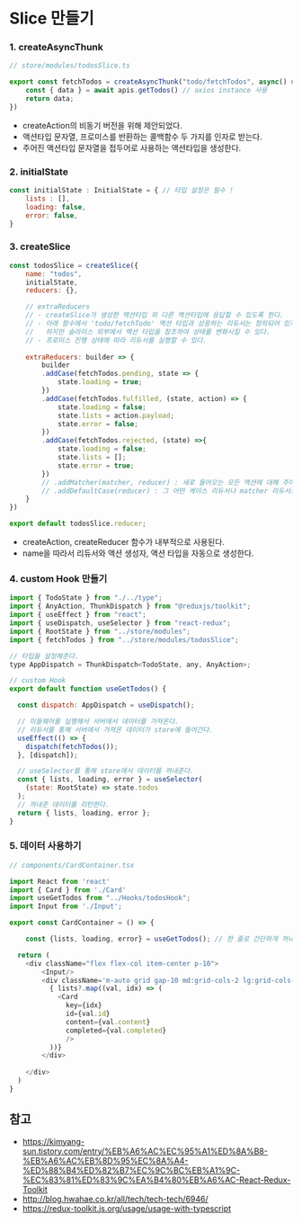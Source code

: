 # Slice 만들기 

### 1. createAsyncThunk

```javascript
// store/modules/todosSlice.ts

export const fetchTodos = createAsyncThunk("todo/fetchTodos", async() => {
    const { data } = await apis.getTodos() // axios instance 사용
    return data;
})
```
- createAction의 비동기 버전을 위해 제안되었다.
- 액션타입 문자열, 프로미스를 반환하는 콜백함수 두 가지를 인자로 받는다.
- 주어진 액션타입 문자열을 접두어로 사용하는 액션타입을 생성한다.

### 2. initialState
```javascript
const initialState : InitialState = { // 타입 설정은 필수 !
    lists : [],
    loading: false,
    error: false,
}
```

### 3. createSlice
```javascript
const todosSlice = createSlice({
    name: "todos",
    initialState,
    reducers: {},

    // extraReducers
    // - createSlice가 생성한 액션타입 외 다른 액션타입에 응답할 수 있도록 한다.
    // - 아래 함수에서 'todo/fetchTodo' 액션 타입과 상응하는 리듀서는 정의되어 있지 않다.
    //   하지만 슬라이스 외부에서 액션 타입을 참조하여 상태를 변화시킬 수 있다. 
    // - 프로미스 진행 상태에 따라 리듀서를 실행할 수 있다.
    
    extraReducers: builder => {
        builder
        .addCase(fetchTodos.pending, state => {
            state.loading = true;
        })
        .addCase(fetchTodos.fulfilled, (state, action) => {
            state.loading = false;
            state.lists = action.payload;
            state.error = false;
        })
        .addCase(fetchTodos.rejected, (state) =>{
            state.loading = false;
            state.lists = [];
            state.error = true;
        })
        // .addMatcher(matcher, reducer) : 새로 들어오는 모든 액션에 대해 주어진 패턴과 일치하는지 확인 후 reducer 실행
        // .addDefaultCase(reducer) : 그 어떤 케이스 리듀서나 matcher 리듀서도 실행되지 않았을 때, 기본 리듀서 실행
    }
})

export default todosSlice.reducer;
```
- createAction, createReducer 함수가 내부적으로 사용된다.
- name을 따라서 리듀서와 액션 생성자, 액션 타입을 자동으로 생성한다.

### 4. custom Hook 만들기
```javascript
import { TodoState } from "./../type";
import { AnyAction, ThunkDispatch } from "@reduxjs/toolkit";
import { useEffect } from "react";
import { useDispatch, useSelector } from "react-redux";
import { RootState } from "../store/modules";
import { fetchTodos } from "../store/modules/todosSlice";

// 타입을 설정해준다. 
type AppDispatch = ThunkDispatch<TodoState, any, AnyAction>;

// custom Hook
export default function useGetTodos() {

  const dispatch: AppDispatch = useDispatch();

  // 미들웨어를 실행해서 서버에서 데이터를 가져온다.
  // 리듀서를 통해 서버에서 가져온 데이터가 store에 들어간다.
  useEffect(() => {
    dispatch(fetchTodos());
  }, [dispatch]);

  // useSelector를 통해 store에서 데이터를 꺼내준다.
  const { lists, loading, error } = useSelector(
    (state: RootState) => state.todos
  );
  // 꺼내준 데이터를 리턴한다.
  return { lists, loading, error };
}
```

### 5. 데이터 사용하기
```javascript
// components/CardContainer.tsx

import React from 'react'
import { Card } from './Card'
import useGetTodos from "../Hooks/todosHook";
import Input from './Input';

export const CardContainer = () => {

    const {lists, loading, error} = useGetTodos(); // 한 줄로 간단하게 꺼내기 !

  return (
    <div className="flex flex-col item-center p-10">
        <Input/>
        <div className='m-auto grid gap-10 md:grid-cols-2 lg:grid-cols-3 xl:grid-cols-4'>  
          { lists?.map((val, idx) => (
            <Card 
              key={idx}
              id={val.id}
              content={val.content}
              completed={val.completed}
              />
          ))}
        </div>
        
    </div>
  )
}

```

## 참고
- https://kimyang-sun.tistory.com/entry/%EB%A6%AC%EC%95%A1%ED%8A%B8-%EB%A6%AC%EB%8D%95%EC%8A%A4-%ED%88%B4%ED%82%B7%EC%9C%BC%EB%A1%9C-%EC%83%81%ED%83%9C%EA%B4%80%EB%A6%AC-React-Redux-Toolkit
- http://blog.hwahae.co.kr/all/tech/tech-tech/6946/
- https://redux-toolkit.js.org/usage/usage-with-typescript
